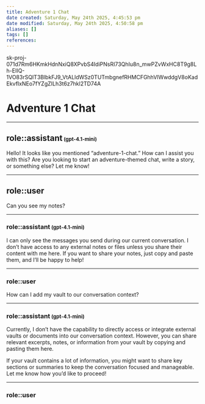 ```yaml
---
title: Adventure 1 Chat
date created: Saturday, May 24th 2025, 4:45:53 pm
date modified: Saturday, May 24th 2025, 4:50:58 pm
aliases: []
tags: []
references: 
---
```


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

# Adventure 1 Chat

<hr class="__chatgpt_plugin">

## role::assistant<span style="font-size: small;"> (gpt-4.1-mini)</span>

Hello! It looks like you mentioned “adventure-1-chat.” How can I assist you with this? Are you looking to start an adventure-themed chat, write a story, or something else? Let me know!

<hr class="__chatgpt_plugin">

## role::user

Can you see my notes?

<hr class="__chatgpt_plugin">

### role::assistant<span style="font-size: small;"> (gpt-4.1-mini)</span>

I can only see the messages you send during our current conversation. I don’t have access to any external notes or files unless you share their content with me here. If you want to share your notes, just copy and paste them, and I’ll be happy to help!

<hr class="__chatgpt_plugin">

### role::user

How can I add my vault to our conversation context?

<hr class="__chatgpt_plugin">

### role::assistant<span style="font-size: small;"> (gpt-4.1-mini)</span>

Currently, I don’t have the capability to directly access or integrate external vaults or documents into our conversation context. However, you can share relevant excerpts, notes, or information from your vault by copying and pasting them here.

If your vault contains a lot of information, you might want to share key sections or summaries to keep the conversation focused and manageable. Let me know how you’d like to proceed!

<hr class="__chatgpt_plugin">

### role::user
